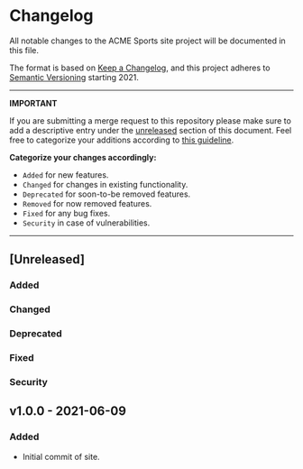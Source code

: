 # Changelog
All notable changes to the ACME Sports site project will be documented in this file.

The format is based on [Keep a Changelog](https://keepachangelog.com/en/1.0.0/),
and this project adheres to [Semantic Versioning](https://semver.org/spec/v2.0.0.html) starting 2021.

---
**IMPORTANT**

If you are submitting a merge request to this repository please make sure to add a descriptive entry under the [unreleased](#Unreleased) section of this document.
Feel free to categorize your additions according to [this guideline](https://keepachangelog.com/en/1.0.0/#how).

**Categorize your changes accordingly:**
- `Added` for new features.
- `Changed` for changes in existing functionality.
- `Deprecated` for soon-to-be removed features.
- `Removed` for now removed features.
- `Fixed` for any bug fixes.
- `Security` in case of vulnerabilities.
---
## [Unreleased]

### Added

### Changed

### Deprecated

### Fixed

### Security


## v1.0.0 - 2021-06-09

### Added
- Initial commit of site.

